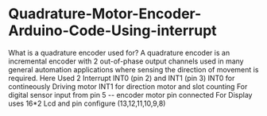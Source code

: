 # Quadrature-Motor-Encoder-Arduino-Code-Using-interrupt
What is a quadrature encoder used for?  A quadrature encoder is an incremental encoder with 2 out-of-phase output channels used in many general automation applications where sensing the direction of movement is required. Here Used 2 Interrupt INT0 (pin 2) and INT1 (pin 3)  INT0 for contineously Driving motor INT1 for direction motor and slot counting  For digital sensor input from pin 5 -- encoder motor pin connected  For Display uses 16*2 Lcd and pin configure (13,12,11,10,9,8)
